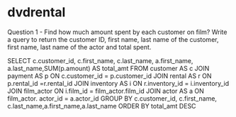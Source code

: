 # dvdrental
Question 1 - Find how much amount spent by each customer on film? Write a query to return the customer ID, first name, last name of the customer, first name, last name of the actor and total spent.

SELECT c.customer_id, c.first_name, c.last_name, a.first_name, a.last_name,SUM(p.amount) AS total_amt FROM customer AS c
JOIN payment AS p
ON c.customer_id = p.customer_id
JOIN rental AS r
ON p.rental_id =r.rental_id
JOIN inventory AS i
ON r.inventory_id = i.inventory_id
JOIN film_actor
ON i.film_id = film_actor.film_id
JOIN actor AS a
ON film_actor. actor_id = a.actor_id
GROUP BY c.customer_id, c.first_name, c.last_name,a.first_name,a.last_name
ORDER BY total_amt DESC
